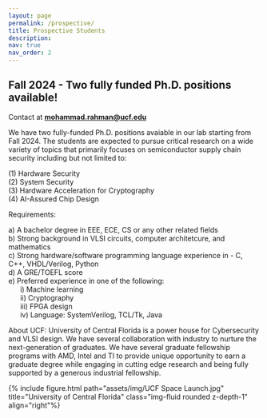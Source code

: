 ```yaml
---
layout: page
permalink: /prospective/
title: Prospective Students
description:
nav: true
nav_order: 2
---
```

## Fall 2024 - Two fully funded Ph.D. positions available!
Contact at **mohammad.rahman@ucf.edu**

We have two fully-funded Ph.D. positions avaiable in our lab starting from Fall 2024. The students are expected to pursue critical research on a wide variety of topics that primarily focuses on semiconductor supply chain security including but not limited to:

(1) Hardware Security\
(2) System Security\
(3) Hardware Acceleration for Cryptography\
(4) AI-Assured Chip Design

Requirements:

a) A bachelor degree in EEE, ECE, CS or any other related fields\
b) Strong background in VLSI circuits, computer architetcure, and mathematics\
c) Strong hardware/software programming language experience in - C, C++, VHDL/Verilog, Python\
d) A GRE/TOEFL score\
e) Preferred experience in one of the following:\
&nbsp;&nbsp;&nbsp;&nbsp;&nbsp;&nbsp;i) Machine learning\
&nbsp;&nbsp;&nbsp;&nbsp;&nbsp;&nbsp;ii) Cryptography\
&nbsp;&nbsp;&nbsp;&nbsp;&nbsp;&nbsp;iii) FPGA design\
&nbsp;&nbsp;&nbsp;&nbsp;&nbsp;&nbsp;iv) Language: SystemVerilog, TCL/Tk, Java

About UCF: University of Central Florida is a power house for Cybersecurity and VLSI design. We have several collaboration with industry to nurture the next-generation of graduates. We have several graduate fellowship programs with AMD, Intel and TI to provide unique opportunity to earn a graduate degree while engaging in cutting edge research and being fully supported by a generous industrial fellowship. 

{% include figure.html path="assets/img/UCF Space Launch.jpg" title="University of Central Florida" class="img-fluid rounded z-depth-1" align="right"%}
